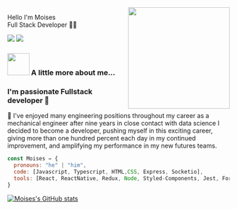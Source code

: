 <img align='right' src="https://media.giphy.com/media/M9gbBd9nbDrOTu1Mqx/giphy.gif" width="230">

Hello I'm Moises  
Full Stack Developer 👨‍💻

[![](https://img.shields.io/badge/LinkedIn-Moises-blue)](https://www.linkedin.com/in/moises-duran-del-razo/)
[![](https://img.shields.io/badge/Gmail-Moises%40gmail.com-red)](mailto:moises6737@gmail.com)


### <img src="https://media.giphy.com/media/VgCDAzcKvsR6OM0uWg/giphy.gif" width="50"> A little more about me... 

### I'm passionate Fullstack developer 👋

📄 I've enjoyed many engineering positions throughout my career as a mechanical engineer after nine years in close contact with data science I decided to become a developer, pushing myself in this exciting career, giving more than one hundred percent each day in my continued improvement, and amplifying my performance in my new futures teams.

```js
const Moises = {
  pronouns: "he" | "him",
  code: [Javascript, Typescript, HTML,CSS, Express, Socketio],
  tools: [React, ReactNative, Redux, Node, Styled-Components, Jest, Formik, BootStrap,Heroku, PosgreSQL]
}
```
[![Moises's GitHub stats](https://github-readme-stats.vercel.app/api?username=moisesdurandelrazo)](https://github.com/moisesdurandelrazo/github-readme-stats)


<!--
**moisesdurandelrazo/moisesdurandelrazo** is a ✨ _special_ ✨ repository because its `README.md` (this file) appears on your GitHub profile.

Here are some ideas to get you started:

- 🔭 I’m currently working on ...
- 🌱 I’m currently learning ...
- 👯 I’m looking to collaborate on ...
- 🤔 I’m looking for help with ...
- 💬 Ask me about ...
- 📫 How to reach me: ...
- 😄 Pronouns: ...
- ⚡ Fun fact: ...
-->
